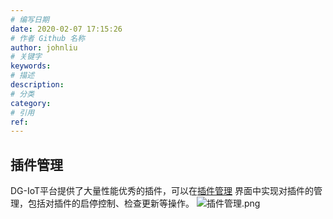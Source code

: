 ```yaml
---
# 编写日期
date: 2020-02-07 17:15:26
# 作者 Github 名称
author: johnliu
# 关键字
keywords:
# 描述
description:
# 分类
category: 
# 引用
ref:
---
```


## 插件管理

DG-IoT平台提供了大量性能优秀的插件，可以在[插件管理](http://prod.iotn2n.com/#/roles/appmanage)
界面中实现对插件的管理，包括对插件的启停控制、检查更新等操作。
![插件管理.png](http://dgiot-1253666439.cos.ap-shanghai-fsi.myqcloud.com/shuwa_tech/zh/product/dgiot/product_presentation/%E6%8F%92%E4%BB%B6%E7%AE%A1%E7%90%86.png)